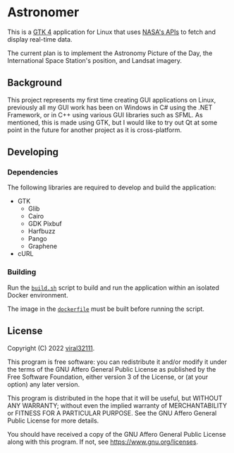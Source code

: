 # Astronomer

This is a [GTK 4](https://docs.gtk.org/gtk4/index.html) application for Linux that uses [NASA's APIs](https://api.nasa.gov/index.html) to fetch and display real-time data.

The current plan is to implement the Astronomy Picture of the Day, the International Space Station's position, and Landsat imagery.

## Background

This project represents my first time creating GUI applications on Linux, previously all my GUI work has been on Windows in C# using the .NET Framework, or in C++ using various GUI libraries such as SFML. As mentioned, this is made using GTK, but I would like to try out Qt at some point in the future for another project as it is cross-platform.

## Developing

### Dependencies

The following libraries are required to develop and build the application:

* GTK
  * Glib
  * Cairo
  * GDK Pixbuf
  * Harfbuzz
  * Pango
  * Graphene
* cURL

### Building

Run the [`build.sh`](/build.sh) script to build and run the application within an isolated Docker environment.

The image in the [`dockerfile`](/dockerfile) must be built before running the script.

## License

Copyright (C) 2022 [viral32111](https://viral32111.com).

This program is free software: you can redistribute it and/or modify
it under the terms of the GNU Affero General Public License as
published by the Free Software Foundation, either version 3 of the
License, or (at your option) any later version.

This program is distributed in the hope that it will be useful,
but WITHOUT ANY WARRANTY; without even the implied warranty of
MERCHANTABILITY or FITNESS FOR A PARTICULAR PURPOSE. See the
GNU Affero General Public License for more details.

You should have received a copy of the GNU Affero General Public License
along with this program. If not, see https://www.gnu.org/licenses.
